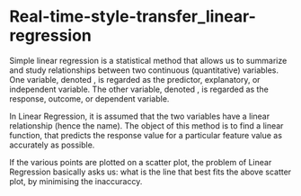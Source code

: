 # Real-time-style-transfer_linear-regression
Simple linear regression is a statistical method that allows us to summarize and study relationships between two continuous (quantitative) variables.
One variable, denoted , is regarded as the predictor, explanatory, or independent variable.
The other variable, denoted , is regarded as the response, outcome, or dependent variable.

In Linear Regression, it is assumed that the two variables have a linear relationship (hence the name). The object of this method is to find a linear function, that predicts the response value for a particular feature value as accurately as possible.

If the various points are plotted on a scatter plot, the problem of Linear Regression basically asks us: what is the line that best fits the above scatter plot, by minimising the inaccuraccy.
